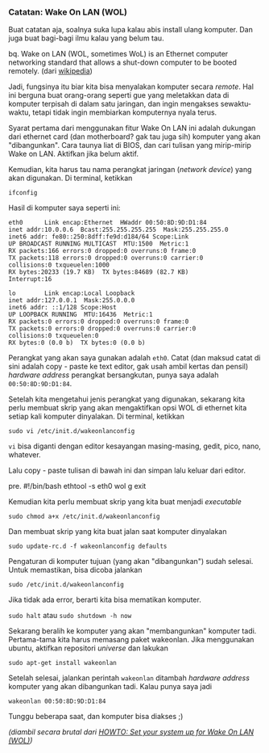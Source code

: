 ### Catatan: Wake On LAN (WOL)

Buat catatan aja, soalnya suka lupa kalau abis install ulang komputer. Dan juga buat bagi-bagi ilmu kalau yang belum tau.

bq. Wake on LAN (WOL, sometimes WoL) is an Ethernet computer networking standard that allows a shut-down computer to be booted remotely. (dari [wikipedia](http://en.wikipedia.org/wiki/Wake-on-LAN))

Jadi, fungsinya itu biar kita bisa menyalakan komputer secara _remote_. Hal ini berguna buat orang-orang seperti gue yang meletakkan data di komputer terpisah di dalam satu jaringan, dan ingin mengakses sewaktu-waktu, tetapi tidak ingin membiarkan komputernya nyala terus.

Syarat pertama dari menggunakan fitur Wake On LAN ini adalah dukungan dari ethernet card (dan motherboard? gak tau juga sih) komputer yang akan "dibangunkan". Cara taunya liat di BIOS, dan cari tulisan yang mirip-mirip Wake on LAN. Aktifkan jika belum aktif.

Kemudian, kita harus tau nama perangkat jaringan (_network device_) yang akan digunakan. Di terminal, ketikkan

`ifconfig`

Hasil di komputer saya seperti ini:

    eth0      Link encap:Ethernet  HWaddr 00:50:8D:9D:D1:84  
    inet addr:10.0.0.6  Bcast:255.255.255.255  Mask:255.255.255.0
    inet6 addr: fe80::250:8dff:fe9d:d184/64 Scope:Link
    UP BROADCAST RUNNING MULTICAST  MTU:1500  Metric:1
    RX packets:166 errors:0 dropped:0 overruns:0 frame:0
    TX packets:118 errors:0 dropped:0 overruns:0 carrier:0
    collisions:0 txqueuelen:1000 
    RX bytes:20233 (19.7 KB)  TX bytes:84689 (82.7 KB)
    Interrupt:16 

    lo        Link encap:Local Loopback  
    inet addr:127.0.0.1  Mask:255.0.0.0
    inet6 addr: ::1/128 Scope:Host
    UP LOOPBACK RUNNING  MTU:16436  Metric:1
    RX packets:0 errors:0 dropped:0 overruns:0 frame:0
    TX packets:0 errors:0 dropped:0 overruns:0 carrier:0
    collisions:0 txqueuelen:0 
    RX bytes:0 (0.0 b)  TX bytes:0 (0.0 b)

Perangkat yang akan saya gunakan adalah `eth0`. Catat (dan maksud catat di sini adalah copy - paste ke text editor, gak usah ambil kertas dan pensil) _hardware address_ perangkat bersangkutan, punya saya adalah `00:50:8D:9D:D1:84`.

Setelah kita mengetahui jenis perangkat yang digunakan, sekarang kita perlu membuat skrip yang akan mengaktifkan opsi WOL di ethernet kita setiap kali komputer dinyalakan. Di terminal, ketikkan

`sudo vi /etc/init.d/wakeonlanconfig`

`vi` bisa diganti dengan editor kesayangan masing-masing, gedit, pico, nano, whatever.

Lalu copy - paste tulisan di bawah ini dan simpan lalu keluar dari editor.

pre. #!/bin/bash
ethtool -s eth0 wol g
exit

Kemudian kita perlu membuat skrip yang kita buat menjadi _executable_

`sudo chmod a+x /etc/init.d/wakeonlanconfig`

Dan membuat skrip yang kita buat jalan saat komputer dinyalakan

`sudo update-rc.d -f wakeonlanconfig defaults`

Pengaturan di komputer tujuan (yang akan "dibangunkan") sudah selesai. Untuk memastikan, bisa dicoba jalankan

`sudo /etc/init.d/wakeonlanconfig`

Jika tidak ada error, berarti kita bisa mematikan komputer.

`sudo halt` atau `sudo shutdown -h now`

Sekarang beralih ke komputer yang akan "membangunkan" komputer tadi. Pertama-tama kita harus memasang paket wakeonlan. Jika menggunakan ubuntu, aktifkan repositori _universe_ dan lakukan

`sudo apt-get install wakeonlan`

Setelah selesai, jalankan perintah `wakeonlan` ditambah _hardware address_ komputer yang akan dibangunkan tadi. Kalau punya saya jadi

`wakeonlan 00:50:8D:9D:D1:84`

Tunggu beberapa saat, dan komputer bisa diakses ;)

_(diambil secara brutal dari [HOWTO: Set your system up for Wake On LAN (WOL)](http://ubuntuforums.org/showthread.php?t=234588))_

<!-- METADATA: {"time": "2008-01-26 20:38:38", "title": "Catatan: Wake On LAN (WOL)"} -->
